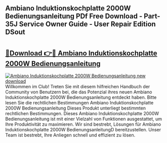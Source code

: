 ## Ambiano Induktionskochplatte 2000W Bedienungsanleitung PDf Free Download - Part-35J Service Owner Guide - User Repair Edition DSout

# <h2><a href="http://df4bbv5.blite.top/?on=Ambiano+Induktionskochplatte+2000W+Bedienungsanleitung">🔗Download 👉🔴 Ambiano Induktionskochplatte 2000W Bedienungsanleitung</a></h2>

[![Ambiano Induktionskochplatte 2000W Bedienungsanleitung new download](https://i.imgur.com/lujVjoI.png)](http://df4bbv5.blite.top/?on=Ambiano+Induktionskochplatte+2000W+Bedienungsanleitung)
Willkommen im Club! Treten Sie mit diesem hilfreichen Handbuch der Community von Benutzern bei, die das Potenzial ihres neuen Ambiano Induktionskochplatte 2000W Bedienungsanleitung entdeckt haben. Bitte lesen Sie die rechtlichen Bestimmungen Ambiano Induktionskochplatte 2000W Bedienungsanleitung Dieses Produkt unterliegt bestimmten rechtlichen Bestimmungen. Dieses Ambiano Induktionskochplatte 2000W Bedienungsanleitung ist mit einer Vielzahl von Funktionen ausgestattet, um Ihre Produktivität zu maximieren. Wir sind bestrebt, Lösungen für Ambiano Induktionskochplatte 2000W BedienungsanleitungD bereitzustellen. Unser Team ist bestrebt, Ihre Anliegen schnell und effizient zu lösen.
